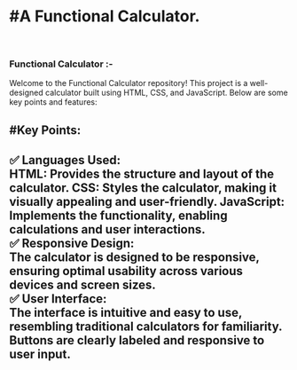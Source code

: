 <h1>#A Functional Calculator.</h1>
<br>
<h3>Functional Calculator :- </h3>
Welcome to the Functional Calculator repository! This project is a well-designed calculator built using HTML, CSS, and JavaScript. Below are some key points and features:
<br>
<h2>#Key Points:<h2>
✅ Languages Used:
  <br>
HTML: Provides the structure and layout of the calculator.
CSS: Styles the calculator, making it visually appealing and user-friendly.
JavaScript: Implements the functionality, enabling calculations and user interactions.
  <br>
✅ Responsive Design:
  <br>
The calculator is designed to be responsive, ensuring optimal usability across various devices and screen sizes.
  <br>
✅ User Interface:
  <br>
The interface is intuitive and easy to use, resembling traditional calculators for familiarity.
Buttons are clearly labeled and responsive to user input.
